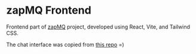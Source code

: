 # zapMQ Frontend

Frontend part of [zapMQ](https://github.com/douglvv/zapMQ) project, developed using React, Vite, and Tailwind CSS.

The chat interface was copied from  [this repo](https://github.com/Dreamworks-dev/chat-app) =)
